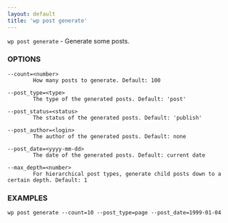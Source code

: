 ```yaml
---
layout: default
title: 'wp post generate'
---
```


`wp post generate` - Generate some posts.

### OPTIONS

	--count=<number>
			How many posts to generate. Default: 100

	--post_type=<type>
			The type of the generated posts. Default: 'post'

	--post_status=<status>
			The status of the generated posts. Default: 'publish'

	--post_author=<login>
			The author of the generated posts. Default: none

	--post_date=<yyyy-mm-dd>
			The date of the generated posts. Default: current date

	--max_depth=<number>
			For hierarchical post types, generate child posts down to a certain depth. Default: 1

### EXAMPLES

	wp post generate --count=10 --post_type=page --post_date=1999-01-04


